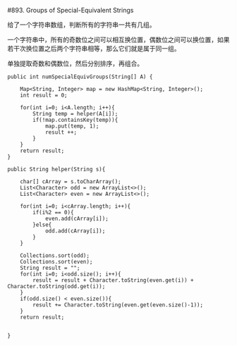 #893. Groups of Special-Equivalent Strings

给了一个字符串数组，判断所有的字符串一共有几组。

一个字符串中，所有的奇数位之间可以相互换位置，偶数位之间可以换位置，如果若干次换位置之后两个字符串相等，那么它们就是属于同一组。

单独提取奇数和偶数位，然后分别排序，再组合。

    public int numSpecialEquivGroups(String[] A) {
        
        Map<String, Integer> map = new HashMap<String, Integer>();
        int result = 0;
        
        for(int i=0; i<A.length; i++){
            String temp = helper(A[i]);
            if(!map.containsKey(temp)){
                map.put(temp, 1);
                result ++;
            }
        }
        return result;
    }
    
    public String helper(String s){
        
        char[] cArray = s.toCharArray();
        List<Character> odd = new ArrayList<>();
        List<Character> even = new ArrayList<>();
        
        for(int i=0; i<cArray.length; i++){
            if(i%2 == 0){
                even.add(cArray[i]);
            }else{
                odd.add(cArray[i]);
            }
        }
        
        Collections.sort(odd);
        Collections.sort(even);
        String result = "";
        for(int i=0; i<odd.size(); i++){
            result = result + Character.toString(even.get(i)) + Character.toString(odd.get(i));
        }
        if(odd.size() < even.size()){
            result += Character.toString(even.get(even.size()-1));
        }
        return result;
        
        
    }
